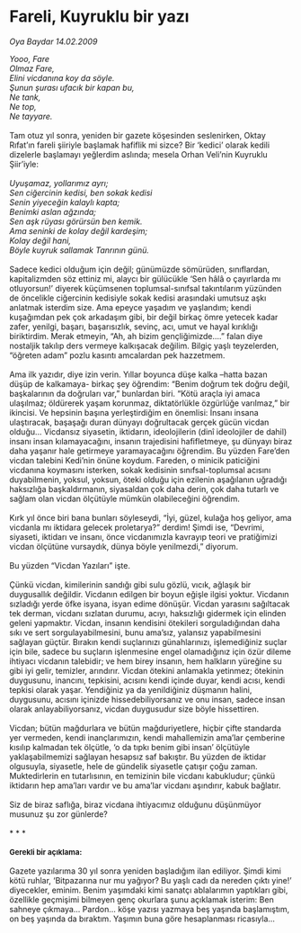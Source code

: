 # Fareli, Kuyruklu bir yazı

*Oya Baydar 14.02.2009*

<div class="taraf_structure_2col_1zq">
<div class="margen_n">



 <p><i>Yooo, Fare <br/>Olmaz Fare, <br/>Elini vicdanına koy da söyle. <br/>Şunun şurası ufacık bir kapan bu, <br/>Ne tank, <br/>Ne top, <br/>Ne tayyare.</i> <br/><br/>Tam otuz yıl sonra, yeniden bir gazete köşesinden seslenirken, Oktay Rıfat’ın fareli şiiriyle başlamak hafiflik mi sizce? Bir ‘kedici’ olarak kedili dizelerle başlamayı yeğlerdim aslında; mesela Orhan Veli’nin Kuyruklu Şiir’iyle: <i><br/><br/>Uyuşamaz, yollarımız ayrı; <br/>Sen ciğercinin kedisi, ben sokak kedisi <br/>Senin yiyeceğin kalaylı kapta; <br/>Benimki aslan ağzında; <br/>Sen aşk rüyası görürsün ben kemik. <br/>Ama seninki de kolay değil kardeşim; <br/>Kolay değil hani, <br/>Böyle kuyruk sallamak Tanrının günü.</i> <br/><br/>Sadece kedici olduğum için değil; günümüzde sömürüden, sınıflardan, kapitalizmden söz ettiniz mi, alaycı bir gülücükle ‘Sen hâlâ o çayırlarda mı otluyorsun!’ diyerek küçümsenen toplumsal-sınıfsal takıntılarım yüzünden de öncelikle ciğercinin kedisiyle sokak kedisi arasındaki umutsuz aşkı anlatmak isterdim size. Ama epeyce yaşadım ve yaşlandım; kendi kuşağımdan pek çok arkadaşım gibi, bir değil birkaç ömre yetecek kadar zafer, yenilgi, başarı, başarısızlık, sevinç, acı, umut ve hayal kırıklığı biriktirdim. Merak etmeyin, “Ah, ah bizim gençliğimizde....” falan diye nostaljik takılıp ders vermeye kalkışacak değilim. Bilgiç yaşlı teyzelerden, “öğreten adam” pozlu kasıntı amcalardan pek hazzetmem. <br/><br/>Ama ilk yazıdır, diye izin verin. Yıllar boyunca düşe kalka –hatta bazan düşüp de kalkamaya- birkaç şey öğrendim: “Benim doğrum tek doğru değil, başkalarının da doğruları var,” bunlardan biri. “Kötü araçla iyi amaca ulaşılmaz; öldürerek yaşam korunmaz, diktatörlükle özgürlüğe varılmaz,” bir ikincisi. Ve hepsinin başına yerleştirdiğim en önemlisi: İnsanı insana ulaştıracak, başaşağı duran dünyayı doğrultacak gerçek gücün vicdan olduğu... Vicdansız siyasetin, iktidarın, ideolojilerin (dinî ideolojiler de dahil) insanı insan kılamayacağını, insanın trajedisini hafifletmeye, şu dünyayı biraz daha yaşanır hale getirmeye yaramayacağını öğrendim. Bu yüzden Fare’den vicdan talebini Kedi’nin önüne koydum. Fareden, o minicik paticiğini vicdanına koymasını isterken, sokak kedisinin sınıfsal-toplumsal acısını duyabilmenin, yoksul, yoksun, öteki olduğu için ezilenin aşağılanın uğradığı haksızlığa başkaldırmanın, siyasaldan çok daha derin, çok daha tutarlı ve sağlam olan vicdan ölçütüyle mümkün olabileceğini öğrendim. <br/><br/>Kırk yıl önce biri bana bunları söyleseydi, “İyi, güzel, kulağa hoş geliyor, ama vicdanla mı iktidara gelecek proletarya?” derdim! Şimdi ise, “Devrimi, siyaseti, iktidarı ve insanı, önce vicdanımızla kavrayıp teori ve pratiğimizi vicdan ölçütüne vursaydık, dünya böyle yenilmezdi,” diyorum. <br/><br/>Bu yüzden “Vicdan Yazıları” işte. <br/><br/>Çünkü vicdan, kimilerinin sandığı gibi sulu gözlü, vıcık, ağlaşık bir duygusallık değildir. Vicdanın edilgen bir boyun eğişle ilgisi yoktur. Vicdanın sızladığı yerde öfke isyana, isyan edime dönüşür. Vicdan yarasını sağıltacak tek derman, vicdanı sızlatan durumu, acıyı, haksızlığı gidermek için elinden geleni yapmaktır. Vicdan, insanın kendisini ötekileri sorguladığından daha sıkı ve sert sorgulayabilmesini, bunu ama’sız, yalansız yapabilmesini sağlayan güçtür. Bırakın kendi suçlarınızı günahlarınızı, işlemediğiniz suçlar için bile, sadece bu suçların işlenmesine engel olamadığınız için özür dileme ihtiyacı vicdanın talebidir; ve hem birey insanın, hem halkların yüreğine su gibi iyi gelir, temizler, arındırır. Vicdan ötekini anlamakla yetinmez; ötekinin duygusunu, inancını, tepkisini, acısını kendi içinde duyar, kendi acısı, kendi tepkisi olarak yaşar. Yendiğiniz ya da yenildiğiniz düşmanın halini, duygusunu, acısını içinizde hissedebiliyorsanız ve onu insan, sadece insan olarak anlayabiliyorsanız, vicdan duygusudur size böyle hissettiren. <br/><br/>Vicdan; bütün mağdurlara ve bütün mağduriyetlere, hiçbir çifte standarda yer vermeden, kendi inançlarımızın, kendi mahallemizin ama’lar çemberine kısılıp kalmadan tek ölçütle, ‘o da tıpkı benim gibi insan’ ölçütüyle yaklaşabilmemizi sağlayan hesapsız saf bakıştır. Bu yüzden de iktidar olgusuyla, siyasetle, hele de gündelik siyasetle çatışır çoğu zaman. Muktedirlerin en tutarlısının, en temizinin bile vicdanı kabukludur; çünkü iktidarın hep ama’ları vardır ve bu ama’lar vicdanı aşındırır, kabuk bağlatır. <br/><br/>Siz de biraz saflığa, biraz vicdana ihtiyacımız olduğunu düşünmüyor musunuz şu zor günlerde? <br/><br/>* * *<b> <br/><br/><font size="2">Gerekli bir açıklama: </font></b><br/><br/>Gazete yazılarıma 30 yıl sonra yeniden başladığım ilan ediliyor. Şimdi kimi kötü ruhlar, ‘Bitpazarına nur mu yağıyor? Bu yaşlı cadı da nereden çıktı yine!’ diyecekler, eminim. Benim yaşımdaki kimi sanatçı ablalarımın yaptıkları gibi, özellikle geçmişimi bilmeyen genç okurlara şunu açıklamak isterim: Ben sahneye çıkmaya... Pardon... köşe yazısı yazmaya beş yaşında başlamıştım, on beş yaşında da bıraktım. Yaşımın buna göre hesaplanması ricasıyla...</p>

<br/>


<div id="taraf_not">
</div>

</div>


</div>
